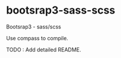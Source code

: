 bootsrap3-sass-scss
===================

Bootsrap3 - sass/scss

Use compass to compile.

TODO : Add detailed README.
